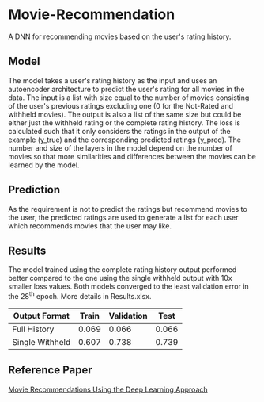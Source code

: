 # Movie-Recommendation
A DNN for recommending movies based on the user's rating history. 

## Model

The model takes a user's rating history as the input and uses an autoencoder architecture to predict the user's rating for all movies in the data. The input is a list with size equal to the number of movies consisting of the user's previous ratings excluding one (0 for the Not-Rated and withheld movies). The output is also a list of the same size but could be either just the withheld rating or the complete rating history. The loss is calculated such that it only considers the ratings in the output of the example (y_true) and the corresponding predicted ratings (y_pred). The number and size of the layers in the model depend on the number of movies so that more similarities and differences between the movies can be learned by the model. 

## Prediction

As the requirement is not to predict the ratings but recommend movies to the user, the predicted ratings are used to generate a list for each user which recommends movies that the user may like.

## Results

The model trained using the complete rating history output performed better compared to the one using the single withheld output with 10x smaller loss values. Both models converged to the least validation error in the 28<sup>th</sup> epoch. More details in Results.xlsx.

| Output Format   | Train | Validation | Test  |
|-----------------|-------|------------|-------|
| Full History    | 0.069 | 0.066      | 0.066 |
| Single Withheld | 0.607 | 0.738      | 0.739 |

## Reference Paper

[Movie Recommendations Using the Deep Learning Approach](https://ieeexplore.ieee.org/document/8424686)
